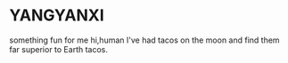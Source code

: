 # YANGYANXI
something fun for me
hi,human
I've had tacos on the moon and find them far superior to Earth tacos.
